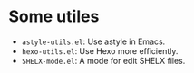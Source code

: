 # Some utiles #

+ `astyle-utils.el`: Use astyle in Emacs.
+ `hexo-utils.el`: Use Hexo more efficiently.
+ `SHELX-mode.el`: A mode for edit SHELX files.
